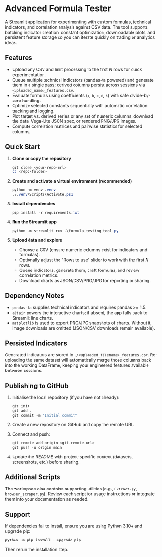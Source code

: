 # Advanced Formula Tester

A Streamlit application for experimenting with custom formulas, technical indicators, and correlation analysis against CSV data. The tool supports batching indicator creation, constant optimization, downloadable plots, and persistent feature storage so you can iterate quickly on trading or analytics ideas.

## Features

- Upload any CSV and limit processing to the first *N* rows for quick experimentation.
- Queue multiple technical indicators (pandas-ta powered) and generate them in a single pass; derived columns persist across sessions via `<uploaded_name>_features.csv`.
- Evaluate formulas using coefficients (`a`, `b`, `c`, `d`, `k`) with safe divide-by-zero handling.
- Optimize selected constants sequentially with automatic correlation tracking and logging.
- Plot target vs. derived series or any set of numeric columns, download the data, Vega-Lite JSON spec, or rendered PNG/JPG images.
- Compute correlation matrices and pairwise statistics for selected columns.

## Quick Start

1. **Clone or copy the repository**
   ```powershell
   git clone <your-repo-url>
   cd <repo-folder>
   ```

2. **Create and activate a virtual environment (recommended)**
   ```powershell
   python -m venv .venv
   .\.venv\Scripts\Activate.ps1
   ```

3. **Install dependencies**
   ```powershell
   pip install -r requirements.txt
   ```

4. **Run the Streamlit app**
   ```powershell
   python -m streamlit run .\formula_testing_tool.py
   ```

5. **Upload data and explore**
   - Choose a CSV (ensure numeric columns exist for indicators and formulas).
   - Optionally adjust the "Rows to use" slider to work with the first *N* rows.
   - Queue indicators, generate them, craft formulas, and review correlation metrics.
   - Download charts as JSON/CSV/PNG/JPG for reporting or sharing.

## Dependency Notes

- `pandas-ta` supplies technical indicators and requires pandas >= 1.5.
- `altair` powers the interactive charts; if absent, the app falls back to Streamlit line charts.
- `matplotlib` is used to export PNG/JPG snapshots of charts. Without it, image downloads are omitted (JSON/CSV downloads remain available).

## Persisted Indicators

Generated indicators are stored in `./<uploaded_filename>_features.csv`. Re-uploading the same dataset will automatically merge those columns back into the working DataFrame, keeping your engineered features available between sessions.

## Publishing to GitHub

1. Initialise the local repository (if you have not already):
   ```powershell
   git init
   git add .
   git commit -m "Initial commit"
   ```

2. Create a new repository on GitHub and copy the remote URL.

3. Connect and push:
   ```powershell
   git remote add origin <git-remote-url>
   git push -u origin main
   ```

4. Update the README with project-specific context (datasets, screenshots, etc.) before sharing.

## Additional Scripts

The workspace also contains supporting utilities (e.g., `Extract.py`, `browser_scraper.py`). Review each script for usage instructions or integrate them into your documentation as needed.

## Support

If dependencies fail to install, ensure you are using Python 3.10+ and upgrade pip:
```powershell
python -m pip install --upgrade pip
```
Then rerun the installation step.
